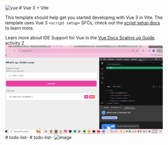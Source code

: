 <img width="1333" height="749" alt="vue" src="https://github.com/user-attachments/assets/0bc0425c-c600-4424-93eb-a66f73ac06ae" />
# Vue 3 + Vite

This template should help get you started developing with Vue 3 in Vite. The template uses Vue 3 `<script setup>` SFCs, check out the [script setup docs](https://v3.vuejs.org/api/sfc-script-setup.html#sfc-script-setup) to learn more.

Learn more about IDE Support for Vue in the [Vue Docs Scaling up Guide](https://vuejs.org/guide/scaling-up/tooling.html#ide-support).
activity 2
![alt text](vue.PNG)#   t o d o - l i s t - 
 
 #   t o d o - l i s t - 
 
 
<img width="1333" height="749" alt="image" src="https://github.com/user-attachments/assets/68008cd8-02d4-4c83-932d-b59c6cafead4" />

